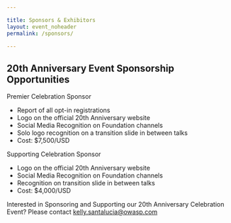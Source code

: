 ```yaml
---

title: Sponsors & Exhibitors
layout: event_noheader
permalink: /sponsors/

---
```


## 20th Anniversary Event Sponsorship Opportunities 

Premier Celebration Sponsor
 * Report of all opt-in registrations 
 * Logo on the official 20th Anniversary website
 * Social Media Recognition on Foundation channels
 * Solo logo recognition on a transition slide in between talks
 * Cost: $7,500/USD

Supporting Celebration Sponsor
 * Logo on the official 20th Anniversary website
 * Social Media Recognition on Foundation channels
 * Recognition on transition slide in between talks
 * Cost: $4,000/USD

Interested in Sponsoring and Supporting our 20th Anniversary Celebration Event? Please contact <kelly.santalucia@owasp.com> 
